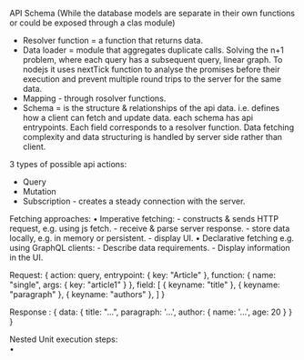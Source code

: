 API Schema
(While the database models are separate in their own functions or could be exposed through a clas module)

- Resolver function = a function that returns data.
- Data loader = module that aggregates duplicate calls. Solving the n+1 problem, where each query has a subsequent query, linear graph. To nodejs it uses nextTick function to analyse the promises before their execution and prevent multiple round trips to the server for the same data.
- Mapping - through rosolver functions.
- Schema = is the structure & relationships of the api data. i.e. defines how a client can fetch and update data.
    each schema has api entrypoints. Each field corresponds to a resolver function.
Data fetching complexity and data structuring is handled by server side rather than client.

3 types of possible api actions: 
- Query
- Mutation
- Subscription - creates a steady connection with the server.

Fetching approaches: 
• Imperative fetching: 
    - constructs & sends HTTP request, e.g. using js fetch.
    - receive & parse server response.
    - store data locally, e.g. in memory or persistent. 
    - display UI.
• Declarative fetching e.g. using GraphQL clients: 
    - Describe data requirements.
    - Display information in the UI.

Request: 
{
    action: query,
    entrypoint: {
        key: "Article"
    },
    function: {
        name: "single",
        args: {
            key: "article1"
        }
    },
    field: [
        {
            keyname: "title"
        },
        {
            keyname: "paragraph"
        },
        {
            keyname: "authors"
        },
    ]
}

Response :
{
    data: {
        title: "...",
        paragraph: '...',
        author: {
            name: '...',
            age: 20
        }
    }
}


Nested Unit execution steps:  
• 